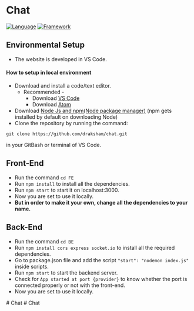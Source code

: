 # Chat
[![Language](https://img.shields.io/badge/Language-Javascript-blue.svg?style=flat)](https://www.javascript.com/)
[![Framework](https://img.shields.io/badge/Framework-Reactjs-brightgreen.svg?style=flat)](https://reactjs.org/)


## Environmental Setup 
- The website is developed in VS Code.
#### How to setup in local environment
- Download and install a code/text editor.
  - Recommended -
    - Download [VS Code](https://code.visualstudio.com/download)
    - Download [Atom](https://atom.io/)
- Download [Node Js and npm(Node package manager)](https://nodejs.org/en/) (npm gets installed by default on downloading Node)
- Clone the repository by running the command:
```
git clone https://github.com/draksham/chat.git
```
in your GitBash or terminal of VS Code.

## Front-End
- Run the command `cd FE`
- Run `npm install` to install all the dependencies.
- Run `npm start` to start it on localhost:3000.
- Now you are set to use it locally.
- **But in order to make it your own, change all the dependencies to your name.**

## Back-End
- Run the command `cd BE`
- Run `npm install cors express socket.io` to install all the required dependencies.
- Go to package.json file and add the script `"start": "nodemon index.js"` inside scripts.
- Run `npm start` to start the backend server.
- Check for `App started at port {provider}` to know whether the port is connected properly or not with the front-end.
- Now you are set to use it locally.


#   C h a t 
 
 #   C h a t 
 
 
